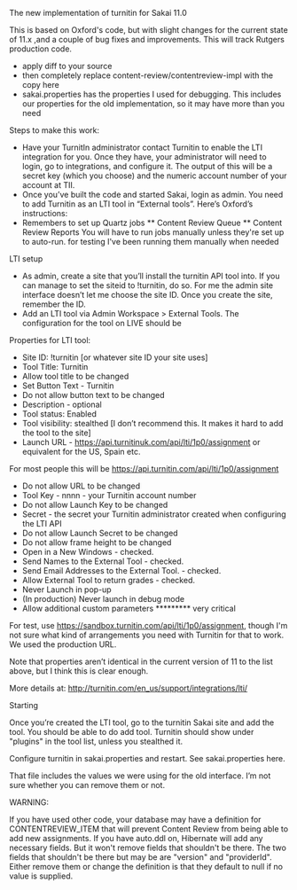 The new implementation of turnitin for Sakai 11.0

This is based on Oxford's code, but with slight changes for
the current state of 11.x ,and a couple of bug fixes and
improvements. This will track Rutgers production code.

* apply diff to your source
* then completely replace content-review/contentreview-impl with the copy here
* sakai.properties has the properties I used for debugging. This includes
  our properties for the old implementation, so it may have more than you need

Steps to make this work:

* Have your TurnitIn administrator contact Turnitin to enable the LTI integration for you. Once they have, your administrator will need to login, go to integrations, and configure it. The output of this will be a secret key (which you choose) and the numeric account number of your account at TII.
* Once you’ve built the code and started Sakai, login as admin. You need to add Turnitin as an LTI tool in “External tools”. Here’s Oxford’s instructions:
* Remembers to set up Quartz jobs
** Content Review Queue
** Content Review Reports
You will have to run jobs manually unless they're set up to auto-run. for testing I've been running them manually when needed

LTI setup

* As admin, create a site that you’ll install the turnitin API tool into. If you can manage to set the siteid to !turnitin, do so. For me the admin site interface doesn’t let me choose the site ID. Once you create the site, remember the ID.
* Add an LTI tool via Admin Workspace > External Tools. The configuration for the tool on LIVE should be

Properties for LTI tool:

* Site ID: !turnitin [or whatever site ID your site uses]
* Tool Title: Turnitin
* Allow tool title to be changed
* Set Button Text - Turnitin
* Do not allow button text to be changed
* Description - optional
* Tool status: Enabled
* Tool visibility: stealthed [I don’t recommend this. It makes it hard to add the tool to the site]
* Launch URL - https://api.turnitinuk.com/api/lti/1p0/assignment or equivalent for the US, Spain etc.

For most people this will be https://api.turnitin.com/api/lti/1p0/assignment

* Do not allow URL to be changed
* Tool Key - nnnn - your Turnitin account number
* Do not allow Launch Key to be changed
* Secret - the secret your Turnitin administrator created when configuring the LTI API
* Do not allow Launch Secret to be changed
* Do not allow frame height to be changed
* Open in a New Windows - checked.
* Send Names to the External Tool - checked.
* Send Email Addresses to the External Tool. - checked.
* Allow External Tool to return grades - checked.
* Never Launch in pop-up
* (In production) Never launch in debug mode
* Allow additional custom parameters ********* very critical

For test, use  https://sandbox.turnitin.com/api/lti/1p0/assignment, though I'm not sure what kind of arrangements you need with Turnitin for that to work. We used the production URL.

Note that properties aren’t identical in the current version of 11 to the list above, but I think this is clear enough.

More details at: http://turnitin.com/en_us/support/integrations/lti/

Starting

Once you’re created the LTI tool, go to the turnitin Sakai site and add the tool. You should be able to do add tool. Turnitin should show under "plugins" in the tool list, unless you stealthed it.

Configure turnitin in sakai.properties and restart. See sakai.properties here.

That file includes the values we were using for the old interface. I’m not sure whether you can remove them or not.

WARNING:

If you have used other code, your database may have a definition for
CONTENTREVIEW_ITEM that will prevent Content Review from being able to
add new assignments. If you have auto.ddl on, Hibernate will add any
necessary fields. But it won't remove fields that shouldn't be there.
The two fields that shouldn't be there but may be are "version" and
"providerId". Either remove them or change the definition is that they
default to null if no value is supplied.
